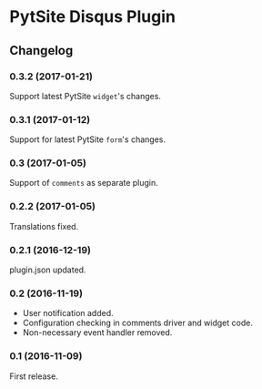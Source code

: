 # PytSite Disqus Plugin


## Changelog


### 0.3.2 (2017-01-21)
Support latest PytSite `widget`'s changes.


### 0.3.1 (2017-01-12)
Support for latest PytSite `form`'s changes.


### 0.3 (2017-01-05)
Support of `comments` as separate plugin.


### 0.2.2 (2017-01-05)
Translations fixed.


### 0.2.1 (2016-12-19)
plugin.json updated.


### 0.2 (2016-11-19)
- User notification added.
- Configuration checking in comments driver and widget code. 
- Non-necessary event handler removed.


### 0.1 (2016-11-09)
First release.
